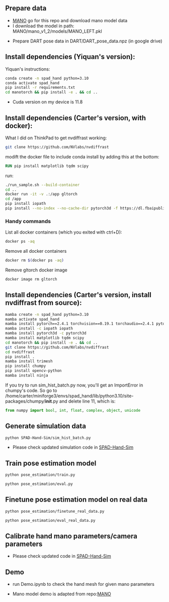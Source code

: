 ## Prepare data

 - [MANO](https://github.com/otaheri/MANO) go for this repo and download mano model data
 - I download the model in path: MANO/mano_v1_2/models/MANO_LEFT.pkl
 <!-- - [FreiHAND](https://lmb.informatik.uni-freiburg.de/projects/freihand/) go for this website and download hand dataset
 - I download the dataset in path: FreiHAND_dataset/mano, I then store the mesh in FreiHAND_dataset/mesh and simulated histograms in FreiHAND_dataset/simulation
 - I prepared a example data for simulated hists based on hand mesh data in FreiHAND: [simulated_hists](https://drive.google.com/file/d/1k7VrNyP7q7CQ2-1AlsigkLZFGM5-vggZ/view?usp=drive_link) -->
- Prepare DART pose data in DART/DART_pose_data.npz (in google drive)



## Install dependencies (Yiquan's version):

Yiquan's instructions:
```sh
conda create -n spad_hand python=3.10
conda activate spad_hand
pip install -r requirements.txt
cd manotorch && pip install -e . && cd ..
```

 - Cuda version on my device is 11.8

## Install dependencies (Carter's version, with docker):
What I did on ThinkPad to get nvdiffrast working:
```sh
git clone https://github.com/NVlabs/nvdiffrast
```
modift the docker file to include conda install by adding this at the bottom:
```dockerfile
RUN pip install matplotlib tqdm scipy
```

run:
```sh
./run_sample.sh --build-container
cd ..
docker run -it -v .:/app gltorch
cd /app
pip install iopath
pip install --no-index --no-cache-dir pytorch3d -f https://dl.fbaipublicfiles.com/pytorch3d/packaging/wheels/py38_cu113_pyt1110/download.html
```

### Handy commands
List all docker containers (which you exited with ctrl+D):
```sh
docker ps -aq
```
Remove all docker containers
```sh
docker rm $(docker ps -aq)
```
Remove gltorch docker image
```sh
docker image rm gltorch
```

## Install dependencies (Carter's version, install nvdiffrast from source):
```sh
mamba create -n spad_hand python=3.10
mamba activate spad_hand
mamba install pytorch==2.4.1 torchvision==0.19.1 torchaudio==2.4.1 pytorch-cuda=12.1 -c pytorch -c nvidia
mamba install -c iopath iopath
mamba install pytorch3d -c pytorch3d
mamba install matplotlib tqdm scipy
cd manotorch && pip install -e . && cd ..
git clone https://github.com/NVlabs/nvdiffrast
cd nvdiffrast
pip install .
mamba install trimesh
pip install chumpy
pip install opencv-python
mamba install ninja
```

If you try to run sim_hist_batch.py now, you'll get an ImportError in chumpy's code. So go to 
/home/carter/miniforge3/envs/spad_hand/lib/python3.10/site-packages/chumpy/__init__.py and delete line 11, which is:
```python
from numpy import bool, int, float, complex, object, unicode
```

## Generate simulation data

```sh
python SPAD-Hand-Sim/sim_hist_batch.py 
```
 - Please check updated simulation code in [SPAD-Hand-Sim](https://github.com/adrenaline21/SPAD-Hand-Sim)

## Train pose estimation model

```sh
python pose_estimation/train.py

python pose_estimation/eval.py
```

## Finetune pose estimation model on real data

```sh
python pose_estimation/finetune_real_data.py

python pose_estimation/eval_real_data.py
```

## Calibrate hand mano parameters/camera parameters

 - Please check updated code in [SPAD-Hand-Sim](https://github.com/adrenaline21/SPAD-Hand-Sim)



## Demo

 - run Demo.ipynb to check the hand mesh for given mano parameters

 - Mano model demo is adapted from repo:[MANO](https://github.com/otaheri/MANO)


